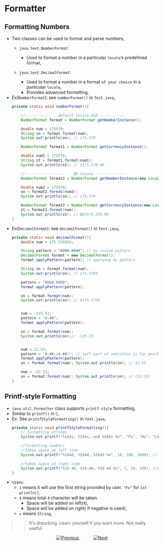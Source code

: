 
# Formatter

## Formatting Numbers
- Two classes can be used to format and parse numbers,
  - `java.text.NumberFormat`:
    - Used to format a number in a particular `locale`’s predefined format,
 
  - `java.text.DecimalFormat`:
    - Used to format a number in a format `of your choice` in a particular `locale`,
    - Provides advanced formatting,
- Ex(`NumberFormat`): see `numberFormat()` in `Test.java`,
    ```java
    private static void numberFormat(){
    
        //------------   default locale USA -----------
        NumberFormat format = NumberFormat.getNumberInstance();
    
        double num = 175570;
        String sn = format.format(num);
        System.out.println(sn); // 175,570
    
        NumberFormat format1 = NumberFormat.getCurrencyInstance();
    
        double num1 = 175570;
        String st = format1.format(num1);
        System.out.println(st); // $175,570.00
    
        //-------------------   BD locale --------------
        NumberFormat format2 = NumberFormat.getNumberInstance(new Locale("en","BD"));
    
        double num2 = 175570;
        sn = format2.format(num2);
        System.out.println(sn); // 175,570
    
        NumberFormat format3 = NumberFormat.getCurrencyInstance(new Locale("en","bd"));
        st = format3.format(num);
        System.out.println(st); // BDT175,570.00
    }
    ```
- Ex(`DecimalFormat`): see `decimalFormat()` in `Test.java`,
    ```java
    private static void decimalFormat(){
        double num = 175.570354;
    
        String pattern = "####.####"; // my custom pattern
        DecimalFormat format = new DecimalFormat();
        format.applyPattern(pattern); // applying my pattern
    
        String sn = format.format(num);
        System.out.println(sn); // 175.5704
    
        pattern = "0000.0000";
        format.applyPattern(pattern);
  
        sn = format.format(num);
        System.out.println(sn); // 0175.5704
    
  
        num = -125.53;
        pattern = "#.##";
        format.applyPattern(pattern);
    
        sn = format.format(num);
        System.out.println(sn);// -125.53
  
    
        num = 12.53;
        pattern = "#.##;(#.##)"; // left part of semicolon is for positive number, right part for negative number
        format.applyPattern(pattern);
        sn = format.format(num); System.out.println(sn); // 12.53
    
        num = -12.53;
        sn = format.format(num); System.out.println(sn); // (12:53)
    }
    ```

## Printf-style Formatting
- `java.util.Formatter` class supports `printf-style` formatting,
- Similar to `printf()` in `C`,
- Ex: See `printfStyleFormatting()` in `Test.java`,
  ```java
  private static void printfStyleFormatting(){
      // Formatting strings
      System.out.printf("%1$4s, %2$4s, and %3$6s %n", "Fu", "Hu", "Lo"); //  Fu,   Hu, and     Lo
  
      //formatting numbers
      //takes space on left side
      System.out.printf("%1$4d, %2$4d, %3$4d %n", 10, 100, 1000); //  10,  100, 1000
  
      //takes space on right side
      System.out.printf("%1$-4d, %2$-4d, %3$-4d %n", 1, 10, 100); //1   , 10  , 100
  }
  ```
- `%1$4s`:
  - `1` means it will use the first string provided by user. `"Fu"` for `1st` `println()`,
  - `4` means total `4` character will be taken.
    - Space will be added on left(`4`),
    - Space will be added on right( if negative is used),
  - `s` means `String`,
  
>> It's disturbing. Learn yourself if you want more. Not really useful.

<!-- bottom_nav_bar_1243 -->
<div align="center">
<a href="https://github.com/abusaeed2433/JavaInREADME/tree/main/datetime/part6/">
    <img src="https://img.shields.io/badge/◀%20Previous-blue?style=for-the-badge" alt="Previous">
</a>
&nbsp;&nbsp;&nbsp;&nbsp;&nbsp;&nbsp;&nbsp;&nbsp;&nbsp;&nbsp;
<a href="https://github.com/abusaeed2433/JavaInREADME/tree/main/regex/part1/">
    <img src="https://img.shields.io/badge/Next%20▶-blue?style=for-the-badge" alt="Next">
</a>
</div>
<!-- bottom_nav_bar_1243 -->
